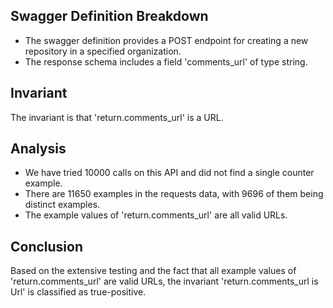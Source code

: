 ## Swagger Definition Breakdown
- The swagger definition provides a POST endpoint for creating a new repository in a specified organization.
- The response schema includes a field 'comments_url' of type string.

## Invariant
The invariant is that 'return.comments_url' is a URL.

## Analysis
- We have tried 10000 calls on this API and did not find a single counter example.
- There are 11650 examples in the requests data, with 9696 of them being distinct examples.
- The example values of 'return.comments_url' are all valid URLs.

## Conclusion
Based on the extensive testing and the fact that all example values of 'return.comments_url' are valid URLs, the invariant 'return.comments_url is Url' is classified as true-positive.
